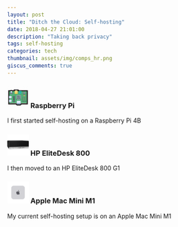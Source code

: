 ```yaml
---
layout: post
title: "Ditch the Cloud: Self-hosting"
date: 2018-04-27 21:01:00
description: "Taking back privacy"
tags: self-hosting
categories: tech
thumbnail: assets/img/comps_hr.png
giscus_comments: true
---
```


### <img src="/assets/img/posts/raspberry_pi_icon.png" alt="Icon" width="50" height="50"> Raspberry Pi

I first started self-hosting on a Raspberry Pi 4B

### <img src="/assets/img/posts/hp_elitedesk.png" alt="Icon" width="50" height="50"> HP EliteDesk 800

I then moved to an HP EliteDesk 800 G1

### <img src="/assets/img/posts/apple_mac_mini.png" alt="Icon" width="50" height="50"> Apple Mac Mini M1

My current self-hosting setup is on an Apple Mac Mini M1
